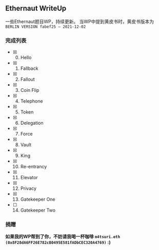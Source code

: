 ## Ethernaut WriteUp

一些Ethernaut题目WP，持续更新。
当WP中提到黄皮书时，黄皮书版本为`BERLIN VERSION fabef25 – 2021-12-02`

### 完成列表

- [x] 0. Hello
- [x] 1. Fallback
- [x] 2. Fallout
- [x] 3. Coin Flip
- [x] 4. Telephone
- [x] 5. Token
- [x] 6. Delegation
- [x] 7. Force
- [x] 8. Vault
- [x] 9. King
- [x] 10. Re-entrancy
- [x] 11. Elevator
- [x] 12. Privacy
- [x] 13. Gatekeeper One
- [ ] 14. Gatekeeper Two

### 捐赠

**如果我的WP帮到了你，不妨请我喝一杯咖啡 `m4tsuri.eth (0x8F28dA6FF26E782cB0495E581fADbCEC320A4769)` :)**
